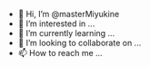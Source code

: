- 👋 Hi, I’m @masterMiyukine
- 👀 I’m interested in ...
- 🌱 I’m currently learning ...
- 💞️ I’m looking to collaborate on ...
- 📫 How to reach me ...

<!---
masterMiyukine/masterMiyukine is a ✨ special ✨ repository because its `README.md` (this file) appears on your GitHub profile.
You can click the Preview link to take a look at your changes.
--->  
